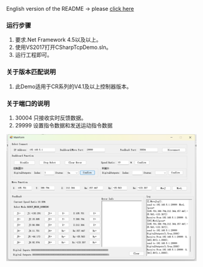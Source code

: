 English version of the README -> please [click here](./README-EN.md)

### 运行步骤
1. 要求.Net Framework 4.5以及以上。
2. 使用VS2017打开CSharpTcpDemo.sln。
3. 运行工程即可。

### 关于版本匹配说明
1. 此Demo适用于CR系列的V4.1及以上控制器版本。

### 关于端口的说明
1. 30004 只接收实时反馈数据。
2. 29999 设置指令数据和发送运动指令数据

![C#Demo](./image.png)
